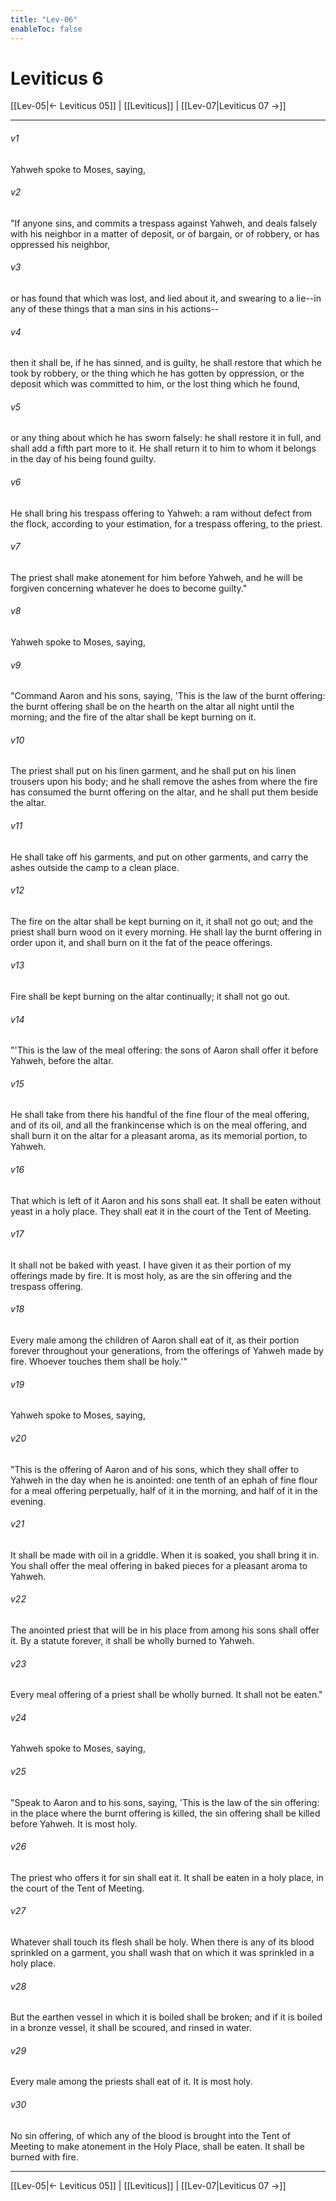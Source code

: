 ```yaml
---
title: "Lev-06"
enableToc: false
---
```

# Leviticus 6

[[Lev-05|← Leviticus 05]] | [[Leviticus]] | [[Lev-07|Leviticus 07 →]]
***



###### v1 
Yahweh spoke to Moses, saying, 

###### v2 
"If anyone sins, and commits a trespass against Yahweh, and deals falsely with his neighbor in a matter of deposit, or of bargain, or of robbery, or has oppressed his neighbor, 

###### v3 
or has found that which was lost, and lied about it, and swearing to a lie--in any of these things that a man sins in his actions-- 

###### v4 
then it shall be, if he has sinned, and is guilty, he shall restore that which he took by robbery, or the thing which he has gotten by oppression, or the deposit which was committed to him, or the lost thing which he found, 

###### v5 
or any thing about which he has sworn falsely: he shall restore it in full, and shall add a fifth part more to it. He shall return it to him to whom it belongs in the day of his being found guilty. 

###### v6 
He shall bring his trespass offering to Yahweh: a ram without defect from the flock, according to your estimation, for a trespass offering, to the priest. 

###### v7 
The priest shall make atonement for him before Yahweh, and he will be forgiven concerning whatever he does to become guilty." 

###### v8 
Yahweh spoke to Moses, saying, 

###### v9 
"Command Aaron and his sons, saying, 'This is the law of the burnt offering: the burnt offering shall be on the hearth on the altar all night until the morning; and the fire of the altar shall be kept burning on it. 

###### v10 
The priest shall put on his linen garment, and he shall put on his linen trousers upon his body; and he shall remove the ashes from where the fire has consumed the burnt offering on the altar, and he shall put them beside the altar. 

###### v11 
He shall take off his garments, and put on other garments, and carry the ashes outside the camp to a clean place. 

###### v12 
The fire on the altar shall be kept burning on it, it shall not go out; and the priest shall burn wood on it every morning. He shall lay the burnt offering in order upon it, and shall burn on it the fat of the peace offerings. 

###### v13 
Fire shall be kept burning on the altar continually; it shall not go out. 

###### v14 
"'This is the law of the meal offering: the sons of Aaron shall offer it before Yahweh, before the altar. 

###### v15 
He shall take from there his handful of the fine flour of the meal offering, and of its oil, and all the frankincense which is on the meal offering, and shall burn it on the altar for a pleasant aroma, as its memorial portion, to Yahweh. 

###### v16 
That which is left of it Aaron and his sons shall eat. It shall be eaten without yeast in a holy place. They shall eat it in the court of the Tent of Meeting. 

###### v17 
It shall not be baked with yeast. I have given it as their portion of my offerings made by fire. It is most holy, as are the sin offering and the trespass offering. 

###### v18 
Every male among the children of Aaron shall eat of it, as their portion forever throughout your generations, from the offerings of Yahweh made by fire. Whoever touches them shall be holy.'" 

###### v19 
Yahweh spoke to Moses, saying, 

###### v20 
"This is the offering of Aaron and of his sons, which they shall offer to Yahweh in the day when he is anointed: one tenth of an ephah of fine flour for a meal offering perpetually, half of it in the morning, and half of it in the evening. 

###### v21 
It shall be made with oil in a griddle. When it is soaked, you shall bring it in. You shall offer the meal offering in baked pieces for a pleasant aroma to Yahweh. 

###### v22 
The anointed priest that will be in his place from among his sons shall offer it. By a statute forever, it shall be wholly burned to Yahweh. 

###### v23 
Every meal offering of a priest shall be wholly burned. It shall not be eaten." 

###### v24 
Yahweh spoke to Moses, saying, 

###### v25 
"Speak to Aaron and to his sons, saying, 'This is the law of the sin offering: in the place where the burnt offering is killed, the sin offering shall be killed before Yahweh. It is most holy. 

###### v26 
The priest who offers it for sin shall eat it. It shall be eaten in a holy place, in the court of the Tent of Meeting. 

###### v27 
Whatever shall touch its flesh shall be holy. When there is any of its blood sprinkled on a garment, you shall wash that on which it was sprinkled in a holy place. 

###### v28 
But the earthen vessel in which it is boiled shall be broken; and if it is boiled in a bronze vessel, it shall be scoured, and rinsed in water. 

###### v29 
Every male among the priests shall eat of it. It is most holy. 

###### v30 
No sin offering, of which any of the blood is brought into the Tent of Meeting to make atonement in the Holy Place, shall be eaten. It shall be burned with fire.

***
[[Lev-05|← Leviticus 05]] | [[Leviticus]] | [[Lev-07|Leviticus 07 →]]
